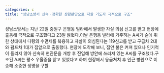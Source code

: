 ```yaml
---
categories: c
title: "성남소방서 신속ㆍ정확한 상황판단으로 자살 기도자 극적으로 구조"
---
```

성남소방서는 지난 22일 중원구 은행동 빌라에서 발생한 자살 의심 신고를 받고 현장에 출동해 극적으로 구조했다고 23일 밝혔다.이날 은행동 빌라에 거주하는 A씨가 술에 취한 상태에서 다량의 수면제를 복용하고 자살이 의심된다는 119신고를 받고 구급차 2대와 펌프차 1대가 집앞으로 출동했다. 현장에 도착해 보니, 집안 불은 켜져 있으나 인기척이 들리지 않아 신속히 현관문을 개방 후 진입해 방안에 쓰러져 있는 A씨를 구조했다.구조된 A씨는 평소 우울증을 앓고 있었다고 하며 현장에서 응급처치 후 인근 병원으로 이송해 소중한 생명을 구할